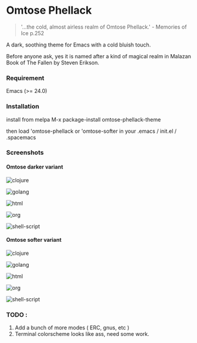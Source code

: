 # Omtose Phellack

> '...the cold, almost airless realm of Omtose Phellack.' - Memories of Ice p.252


A dark, soothing theme for Emacs with a cold bluish touch.

Before anyone ask, yes it is named after a kind of magical realm in Malazan Book of The Fallen by Steven Erikson.

### Requirement
Emacs (>= 24.0)

### Installation
install from melpa
    M-x package-install omtose-phellack-theme

then load 'omtose-phellack or 'omtose-softer in your .emacs / init.el / .spacemacs

### Screenshots
#### Omtose darker variant
![clojure](imgs/omtose-clojure.png)

![golang](imgs/omtose-golang.png)

![html](imgs/omtose-html.png)

![org](imgs/omtose-org.png)

![shell-script](imgs/omtose-shell-script.png)

#### Omtose softer variant
![clojure](imgs/omtose-soft-clojure.png)

![golang](imgs/omtose-soft-golang.png)

![html](imgs/omtose-soft-html.png)

![org](imgs/omtose-soft-org.png)

![shell-script](imgs/omtose-soft-shell-script.png)

### TODO :
1. Add a bunch of more modes ( ERC, gnus, etc )
2. Terminal colorscheme looks like ass, need some work.
